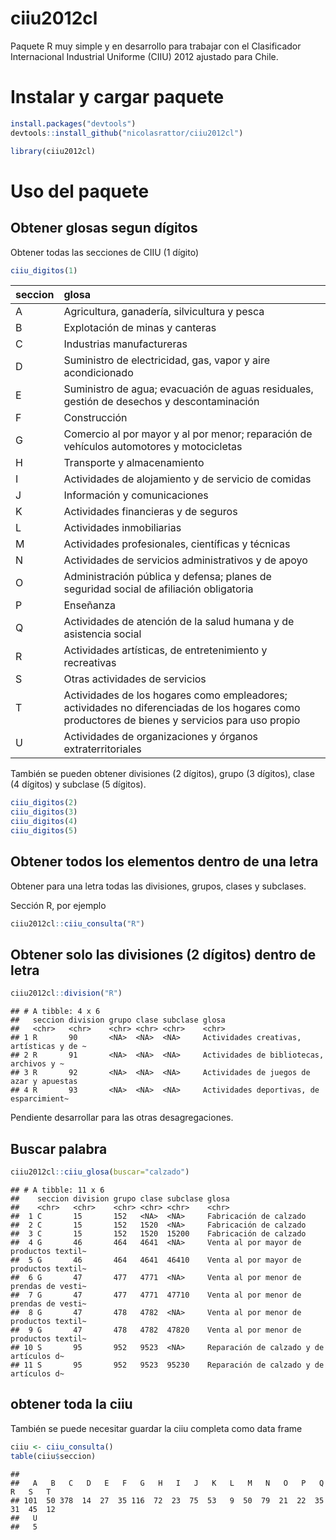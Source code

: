 
# ciiu2012cl

Paquete R muy simple y en desarrollo para trabajar con el Clasificador
Internacional Industrial Uniforme (CIIU) 2012 ajustado para Chile.

# Instalar y cargar paquete

``` r
install.packages("devtools")
devtools::install_github("nicolasrattor/ciiu2012cl")
```

``` r
library(ciiu2012cl)
```

# Uso del paquete

## Obtener glosas segun dígitos

Obtener todas las secciones de CIIU (1 dígito)

``` r
ciiu_digitos(1)
```

| seccion | glosa                                                                                                                                           |
|:--------|:------------------------------------------------------------------------------------------------------------------------------------------------|
| A       | Agricultura, ganadería, silvicultura y pesca                                                                                                    |
| B       | Explotación de minas y canteras                                                                                                                 |
| C       | Industrias manufactureras                                                                                                                       |
| D       | Suministro de electricidad, gas, vapor y aire acondicionado                                                                                     |
| E       | Suministro de agua; evacuación de aguas residuales, gestión de desechos y descontaminación                                                      |
| F       | Construcción                                                                                                                                    |
| G       | Comercio al por mayor y al por menor; reparación de vehículos automotores y motocicletas                                                        |
| H       | Transporte y almacenamiento                                                                                                                     |
| I       | Actividades de alojamiento y de servicio de comidas                                                                                             |
| J       | Información y comunicaciones                                                                                                                    |
| K       | Actividades financieras y de seguros                                                                                                            |
| L       | Actividades inmobiliarias                                                                                                                       |
| M       | Actividades profesionales, científicas y técnicas                                                                                               |
| N       | Actividades de servicios administrativos y de apoyo                                                                                             |
| O       | Administración pública y defensa; planes de seguridad social de afiliación obligatoria                                                          |
| P       | Enseñanza                                                                                                                                       |
| Q       | Actividades de atención de la salud humana y de asistencia social                                                                               |
| R       | Actividades artísticas, de entretenimiento y recreativas                                                                                        |
| S       | Otras actividades de servicios                                                                                                                  |
| T       | Actividades de los hogares como empleadores; actividades no diferenciadas de los hogares como productores de bienes y servicios para uso propio |
| U       | Actividades de organizaciones y órganos extraterritoriales                                                                                      |

También se pueden obtener divisiones (2 dígitos), grupo (3 dígitos),
clase (4 dígitos) y subclase (5 dígitos).

``` r
ciiu_digitos(2)
ciiu_digitos(3)
ciiu_digitos(4)
ciiu_digitos(5)
```

## Obtener todos los elementos dentro de una letra

Obtener para una letra todas las divisiones, grupos, clases y subclases.

Sección R, por ejemplo

``` r
ciiu2012cl::ciiu_consulta("R")
```

## Obtener solo las divisiones (2 dígitos) dentro de letra

``` r
ciiu2012cl::division("R")
```

    ## # A tibble: 4 x 6
    ##   seccion division grupo clase subclase glosa                                   
    ##   <chr>   <chr>    <chr> <chr> <chr>    <chr>                                   
    ## 1 R       90       <NA>  <NA>  <NA>     Actividades creativas, artísticas y de ~
    ## 2 R       91       <NA>  <NA>  <NA>     Actividades de bibliotecas, archivos y ~
    ## 3 R       92       <NA>  <NA>  <NA>     Actividades de juegos de azar y apuestas
    ## 4 R       93       <NA>  <NA>  <NA>     Actividades deportivas, de esparcimient~

Pendiente desarrollar para las otras desagregaciones.

## Buscar palabra

``` r
ciiu2012cl::ciiu_glosa(buscar="calzado")
```

    ## # A tibble: 11 x 6
    ##    seccion division grupo clase subclase glosa                                  
    ##    <chr>   <chr>    <chr> <chr> <chr>    <chr>                                  
    ##  1 C       15       152   <NA>  <NA>     Fabricación de calzado                 
    ##  2 C       15       152   1520  <NA>     Fabricación de calzado                 
    ##  3 C       15       152   1520  15200    Fabricación de calzado                 
    ##  4 G       46       464   4641  <NA>     Venta al por mayor de productos textil~
    ##  5 G       46       464   4641  46410    Venta al por mayor de productos textil~
    ##  6 G       47       477   4771  <NA>     Venta al por menor de prendas de vesti~
    ##  7 G       47       477   4771  47710    Venta al por menor de prendas de vesti~
    ##  8 G       47       478   4782  <NA>     Venta al por menor de productos textil~
    ##  9 G       47       478   4782  47820    Venta al por menor de productos textil~
    ## 10 S       95       952   9523  <NA>     Reparación de calzado y de artículos d~
    ## 11 S       95       952   9523  95230    Reparación de calzado y de artículos d~

## obtener toda la ciiu

También se puede necesitar guardar la ciiu completa como data frame

``` r
ciiu <- ciiu_consulta()
table(ciiu$seccion)
```

    ## 
    ##   A   B   C   D   E   F   G   H   I   J   K   L   M   N   O   P   Q   R   S   T 
    ## 101  50 378  14  27  35 116  72  23  75  53   9  50  79  21  22  35  31  45  12 
    ##   U 
    ##   5
